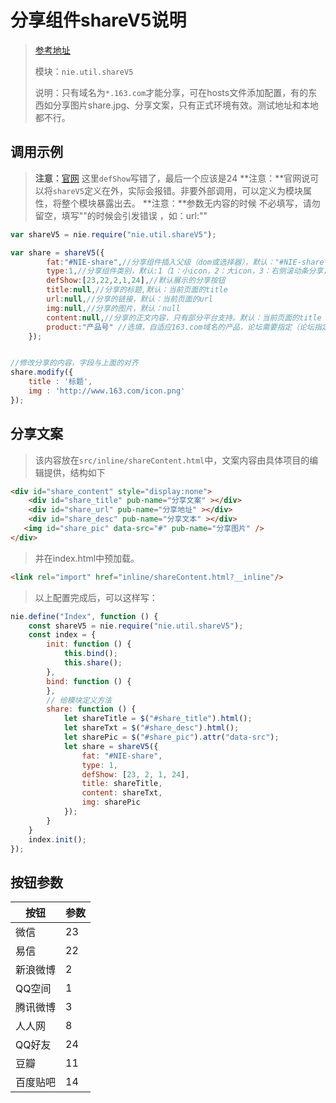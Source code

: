 [//]: # "src/data/002.md     share  2023-07-20 17:43:29 tzj"

# 分享组件shareV5说明
> [参考地址](http://res.nie.netease.com/comm/js/nie/util/share/shareV5.html)
> 
> 模块：`nie.util.shareV5`
> 
> 说明：只有域名为`*.163.com`才能分享，可在hosts文件添加配置，有的东西如分享图片share.jpg、分享文案，只有正式环境有效。测试地址和本地都不行。

## 调用示例
> **注意：**[官网](http://webpack.nie.netease.com/index.html#pack=pc_inline/basic/share.html) 这里`defShow`写错了，最后一个应该是24
> **注意：**官网说可以将`shareV5`定义在外，实际会报错。非要外部调用，可以定义为模块属性，将整个模块暴露出去。
> **注意：**参数无内容的时候 不必填写，请勿留空，填写""的时候会引发错误 ，如：url:""

```js
var shareV5 = nie.require("nie.util.shareV5");

var share = shareV5({
        fat:"#NIE-share",//分享组件插入父级（dom或选择器），默认："#NIE-share"
        type:1,//分享组件类别，默认:1（1：小icon，2：大icon，3：右侧滚动条分享，4：图片分享，5：文本分享，6：带文字的小icon）
        defShow:[23,22,2,1,24],//默认展示的分享按钮 
        title:null,//分享的标题,默认：当前页面的title
        url:null,//分享的链接，默认：当前页面的url
        img:null,//分享的图片，默认：null
        content:null,//分享的正文内容，只有部分平台支持。默认：当前页面的title
        product:"产品号" //选填，自适应163.com域名的产品，论坛需要指定（论坛指定规范：天下贰论坛 product="tx2_bbs"）
    });


//修改分享的内容，字段与上面的对齐
share.modify({
    title : '标题',
    img : 'http://www.163.com/icon.png'
});
```

## 分享文案
> 该内容放在`src/inline/shareContent.html`中，文案内容由具体项目的编辑提供，结构如下

```html
<div id="share_content" style="display:none">
    <div id="share_title" pub-name="分享文案" ></div>
    <div id="share_url" pub-name="分享地址" ></div>
    <div id="share_desc" pub-name="分享文本" ></div>
   <img id="share_pic" data-src="#" pub-name="分享图片" />
</div>
```

> 并在index.html中预加载。

```html
<link rel="import" href="inline/shareContent.html?__inline"/>
```

> 以上配置完成后，可以这样写：

```js
nie.define("Index", function () {
    const shareV5 = nie.require("nie.util.shareV5");
    const index = {
        init: function () {
            this.bind();
            this.share();
        },
        bind: function () {
        },
        // 给模块定义方法
        share: function () {
            let shareTitle = $("#share_title").html();
            let shareTxt = $("#share_desc").html();
            let sharePic = $("#share_pic").attr("data-src");
            let share = shareV5({
                fat: "#NIE-share",
                type: 1,
                defShow: [23, 2, 1, 24],
                title: shareTitle,
                content: shareTxt,
                img: sharePic
            });
        }
    }
    index.init();
});
```

## 按钮参数

| 按钮   | 参数 |
|------|----|
| 微信   | 23 |
| 易信   | 22 |
| 新浪微博 | 2  |
| QQ空间 | 1  |
| 腾讯微博 | 3  |
| 人人网  | 8  |
| QQ好友 | 24 |
| 豆瓣   | 11 |
| 百度贴吧 | 14 |




